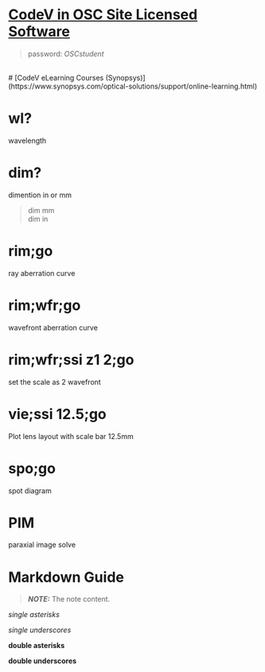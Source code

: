 # [CodeV in OSC Site Licensed Software](https://wp.optics.arizona.edu/helpdesk/osc-site-licensed-software/other-links/)
> password: *OSCstudent*  

<br />
# [CodeV eLearning Courses (Synopsys)](https://www.synopsys.com/optical-solutions/support/online-learning.html)

# wl?  
wavelength 
# dim? 
dimention in or mm
>dim mm  
>dim in

# rim;go 
ray aberration curve
# rim;wfr;go
wavefront aberration curve
# rim;wfr;ssi z1 2;go
set the scale as 2 wavefront
# vie;ssi 12.5;go
Plot lens layout with scale bar 12.5mm

# spo;go
spot diagram



# PIM
paraxial image solve 


# Markdown Guide

> **_NOTE:_**  The note content.

*single asterisks*

_single underscores_

**double asterisks**

__double underscores__
